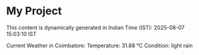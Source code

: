 # My Project

This content is dynamically generated in Indian Time (IST): 2025-08-07 15:03:10 IST


Current Weather in Coimbatore:
Temperature: 31.88 °C
Condition: light rain
